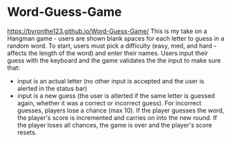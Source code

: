 # Word-Guess-Game
https://byronthe123.github.io/Word-Guess-Game/
This is my take on a Hangman game - users are shown blank spaces for each letter to guess in a random word. To start, users must pick a difficulty (easy, med, and hard - affects the length of the word) and enter their names. Users input their guess with the keyboard and the game validates the the input to make sure that:
 - input is an actual letter (no other input is accepted and the user is alerted in the status bar)
 - input is a new guess (the user is alterted if the same letter is guessed again, whether it was a correct or incorrect guess).
 For incorrect guesses, players lose a chance (max 10). If the player guesses the word, the player's score is incremented and carries on into the new round. If the player loses all chances, the game is over and the player's score resets.
 
